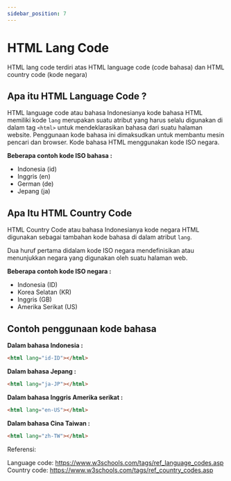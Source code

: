 ```yaml
---
sidebar_position: 7
---
```


# HTML Lang Code

HTML lang code terdiri atas HTML language code (code bahasa) dan HTML country code (kode negara)

## Apa itu HTML Language Code ?

HTML language code atau bahasa Indonesianya kode bahasa HTML memiliki kode `lang` merupakan suatu atribut yang harus selalu digunakan
di dalam tag `<html>` untuk mendeklarasikan bahasa dari suatu halaman website. Penggunaan kode bahasa ini dimaksudkan untuk membantu
mesin pencari dan browser. Kode bahasa HTML menggunakan kode ISO negara.

**Beberapa contoh kode ISO bahasa :**

- Indonesia (id)
- Inggris (en)
- German (de)
- Jepang (ja)

## Apa Itu HTML Country Code

HTML Country Code atau bahasa Indonesianya kode negara HTML digunakan sebagai tambahan kode bahasa di dalam atribut `lang`.

Dua huruf pertama didalam kode ISO negara mendefinisikan atau menunjukkan negara yang digunakan oleh suatu halaman web.

**Beberapa contoh kode ISO negara :**

- Indonesia (ID)
- Korea Selatan (KR)
- Inggris (GB)
- Amerika Serikat (US)

## Contoh penggunaan kode bahasa

**Dalam bahasa Indonesia :**

```html
<html lang="id-ID"></html>
```

**Dalam bahasa Jepang :**

```html
<html lang="ja-JP"></html>
```

**Dalam bahasa Inggris Amerika serikat :**

```html
<html lang="en-US"></html>
```

**Dalam bahasa Cina Taiwan :**

```html
<html lang="zh-TW"></html>
```

Referensi:

Language code: https://www.w3schools.com/tags/ref_language_codes.asp
Country code: https://www.w3schools.com/tags/ref_country_codes.asp
